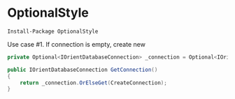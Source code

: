 # OptionalStyle

```
Install-Package OptionalStyle
```

Use case #1.
If connection is empty, create new
```csharp
private Optional<IOrientDatabaseConnection> _connection = Optional<IOrientDatabaseConnection>.Empty();

public IOrientDatabaseConnection GetConnection()
{
    return _connection.OrElseGet(CreateConnection);
}
```
